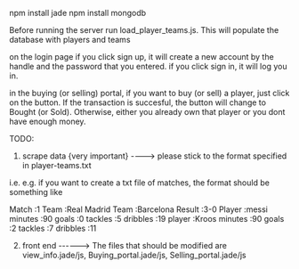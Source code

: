 npm install jade
npm install mongodb


Before running the server run load_player_teams.js. This will populate the database with players and teams

on the login page if you click sign up, it will create a new account by the handle and 
the password that you entered. if you click sign in, it will log you in.

in the buying (or selling) portal, if you want to buy (or sell) a player, just click on the button. If the transaction is succesful, the button will change to Bought (or Sold). Otherwise, either you already own that player or you dont have enough money.

TODO:
1) scrape data {very important} ----> please stick to the format specified in player-teams.txt

i.e. e.g. if you want to create a txt file of matches, the format should be something like

Match :1
Team :Real Madrid
Team :Barcelona
Result :3-0
Player :messi
minutes :90
goals :0
tackles :5
dribbles :19
player :Kroos
minutes :90
goals :2
tackles :7
dribbles :11


2) front end ------> The files that should be modified are view_info.jade/js, Buying_portal.jade/js, Selling_portal.jade/js